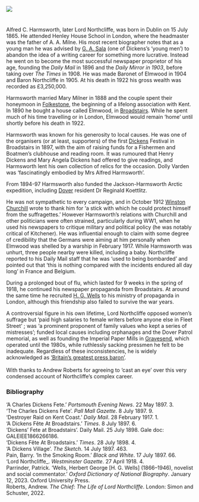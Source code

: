 <a href="https://www.kent-maps.online"><img src="https://www.kent-maps.online/juncture/ve-button.png"></a>
<param ve-config title="Lord Northcliffe" author="Professor Carolyn Oulton" layout="vtl" banner="https://raw.githubusercontent.com/kent-map/images/main/banners/19c.jpg">

<param ve-entity eid="Q375314" aliases="Folkestone">
<param ve-entity eid="Q922739" aliases="Broadstairs">

<param ve-map center="Q922739" zoom="15">

#

Alfred C. Harmsworth, later Lord Northcliffe, was born in Dublin on 15 July 1865. He attended Henley House School in London, where the headmaster was the father of A. A. Milne.  His most recent biographer notes that as a young man he was advised by [G. A. Sala](/19c/19c-sala-biography) (one of Dickens’s ‘young men’) to abandon the idea of a writing career for something more lucrative.  Instead he went on to become the most successful newspaper proprietor of his age, founding the _Daily Mail_ in 1896 and the _Daily Mirror in 1903_, before taking over _The Times_ in 1908. He was made Baronet of Elmwood in 1904 and Baron Northcliffe in 1905. At his death in 1922 his gross wealth was recorded as £3,250,000.
<param ve-image url="https://upload.wikimedia.org/wikipedia/commons/6/66/Alfred_Charles_William_Harmsworth%2C_Vanity_Fair%2C_1895-05-16.jpg" label="Alfred Charles William Harmsworth" attribution="Leslie Ward, Public domain, via Wikimedia Commons">

Harmsworth married Mary Milner in 1888 and the couple spent their honeymoon in [Folkestone](/19c/19c-folkestone),  the beginning of a lifelong association with Kent. In 1890 he bought a house called Elmwood, in [Broadstairs](/dickens/broadstairs-19th-century). While he spent much of his time travelling or in London, Elmwood would remain ‘home’ until shortly before his death in 1922.
<param ve-mage url="https://upload.wikimedia.org/wikipedia/commons/e/ea/The_Lees_i.e._Leas_Folkestone_England.jpg" label="The Leas, Folkestone" attribution="Snapshots Of  The Past" license="CC BY-SA 2.0">

Harmsworth was known for his generosity to local causes. He was one of the organisers (or at least, supporters) of the first [Dickens](/dickens/) Festival in Broadstairs in 1897,  with the aim of raising funds for a Fishermen and Boatmen’s clubhouse and reading room.  It was rumoured that Henry Dickens and Mary Angela Dickens had offered to give readings, and Harmsworth lent his own collection of relics for the occasion.  Dolly Varden was ‘fascinatingly embodied by Mrs Alfred Harmsworth’.  

From 1894-97 Harmsworth also funded the Jackson-Harmsworth Arctic expedition, including [Dover](/19c/19c-dover) resident Dr Reginald Koettlitz.
<param ve-image url="https://upload.wikimedia.org/wikipedia/commons/e/ef/No-nb_bldsa_1c052.jpg" label="Dr Koettlitz" attribution="Copyright of the National Library of Norway, Public domain, via Wikimedia Commons">

He was not sympathetic to every campaign, and in October 1912 [Winston Churchill](/20c/20c-churchill-chartwell) wrote to thank him for ‘a stick with which he could protect himself from the suffragettes.’  However Harmsworth’s relations with Churchill and other politicians were often strained, particularly during WW1, when he used his newspapers to critique military and political policy (he was notably critical of Kitchener). He was influential enough to claim with some degree of credibility that the Germans were aiming at him personally when Elmwood was shelled by a warship in February 1917. While Harmsworth was unhurt, three people nearby were killed, including a baby.  Northcliffe reported to his Daily Mail staff that he was ‘used to being bombarded’ and pointed out that ‘this is nothing compared with the incidents endured all day long’ in France and Belgium. 
<param ve-image url="https://upload.wikimedia.org/wikipedia/commons/9/96/Daily_Mail_Zeppelin_Fund_WWI.jpg" label="Daily Mail Zeppelin Fund WW1" attribution="Daily Mail, Public domain, via Wikimedia Commons">

During a prolonged bout of flu, which lasted for 9 weeks in the spring of 1918, he continued his newspaper propaganda from Broadstairs.  At around the same time he recruited [H. G. Wells](/20c/20c-wellshg-biography) to his ministry of propaganda in London, although this friendship also failed to survive the war years.
<param ve-image url="https://upload.wikimedia.org/wikipedia/commons/b/b6/H.G._Wells_LCCN2014713431.jpg" label="H.G. Wells" attribution="Bain News Service, publisher, Public domain, via Wikimedia Commons">

A controversial figure in his own lifetime, Lord Northcliffe opposed women’s suffrage but ‘paid high salaries to female writers before anyone else in Fleet Street’ ; was ‘a prominent proponent of family values who kept a series of mistresses’;  funded local causes including orphanages and the Dover Patrol memorial, as well as founding the Imperial Paper Mills in [Gravesend](/placesej/gravesend-overview/), which operated until the 1980s,  while ruthlessly sacking pressmen he felt to be inadequate. Regardless of these inconsistencies, he is widely acknowledged as [‘Britain’s greatest press baron’]( https://www.amazon.co.uk/Chief-Northcliffe-Britains-Greatest-Press/dp/B09TWVMQVJ).
<br><br>
With thanks to Andrew Roberts for agreeing to ‘cast an eye’ over this very condensed account of Northcliffe’s complex career.
<param ve-image url="https://upload.wikimedia.org/wikipedia/commons/b/ba/White_Cliffs_near_Dover_Patrol_Memorial_-_geograph.org.uk_-_2380093.jpg" label="White Cliffs near Dover Patrol Memorial" attribution="David Anstiss" license="CC BY-SA 2.0">

### Bibliography
‘A Charles Dickens Fete.’ _Portsmouth Evening News_. 22 May 1897. 3.    
‘The Charles Dickens Fete’. _Pall Mall Gazette_. 8 July 1897. 9.   
‘Destroyer Raid on Kent Coast.’ _Daily Mail_. 28 February 1917. 1.   
‘A Dickens Fête At Broadstairs.’ _Times_. 8 July 1897. 6.    
‘Dickens’ Fete at Broadstairs’. Daily Mail. 25 July 1898. Gale doc: GALEIEE1866266186.   
‘Dickens Fête At Broadstairs.’ _Times_. 28 July 1898. 4.    
‘A Dickens Village’. _The Sketch_. 14 July 1897. 463.    
Pain, Barry. ‘In the Smoking Room.’ _Black and White_. 17 July 1897. 66.   
‘Lord Northcliffe_. _Westminster Gazette_. 27 April 1918. 4.   
Parrinder, Patrick. ‘Wells, Herbert George [H. G. Wells] (1866–1946), novelist and social commentator.’ _Oxford Dictionary of National Biography_.  January 12, 2023. Oxford University Press.    
Roberts, Andrew. _The Chief: The Life of Lord Northcliffe_. London: Simon and Schuster, 2022.   
<param ve-image url="https://upload.wikimedia.org/wikipedia/commons/b/b5/Joseph_Clayton_Clark_A_Reader_of_The_Daily_Mail.jpg" label="A Reader of the Daily Mail" attribution="Joseph Clayton Clark, Public domain, via Wikimedia Commons">
